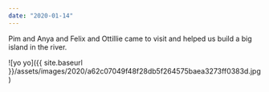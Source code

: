 ```yaml
---
date: "2020-01-14"
---
```


Pim and Anya and Felix and Ottillie came to visit and helped us build a big island in the river.

![yo yo]({{ site.baseurl }}/assets/images/2020/a62c07049f48f28db5f264575baea3273ff0383d.jpg)
